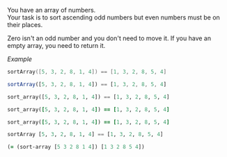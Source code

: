 You have an array of numbers.  
Your task is to sort ascending odd numbers but even numbers must be on their places.

Zero isn't an odd number and you don't need to move it. If you have an empty array, you need to return it.

*Example*
```cpp
sortArray([5, 3, 2, 8, 1, 4]) == [1, 3, 2, 8, 5, 4]
```
```javascript
sortArray([5, 3, 2, 8, 1, 4]) == [1, 3, 2, 8, 5, 4]
```
```python
sort_array([5, 3, 2, 8, 1, 4]) == [1, 3, 2, 8, 5, 4]
```
```ruby
sort_array([5, 3, 2, 8, 1, 4]) == [1, 3, 2, 8, 5, 4]
```
```ruby
sort_array([5, 3, 2, 8, 1, 4]) == [1, 3, 2, 8, 5, 4]
```
```haskell
sortArray [5, 3, 2, 8, 1, 4] == [1, 3, 2, 8, 5, 4]
```
```clojure
(= (sort-array [5 3 2 8 1 4]) [1 3 2 8 5 4])
```